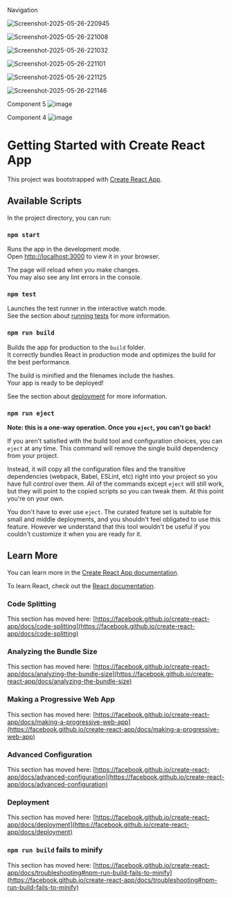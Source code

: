 Navigation

![Screenshot-2025-05-26-220945](https://github.com/user-attachments/assets/ea949e8a-e172-41c9-b94e-0bbf84f133af)

![Screenshot-2025-05-26-221008](https://github.com/user-attachments/assets/2be25669-b56d-4966-b1a9-f0a99e91aae6)

![Screenshot-2025-05-26-221032](https://github.com/user-attachments/assets/224cc2a5-0611-4c00-9a2b-17209500454d)

![Screenshot-2025-05-26-221101](https://github.com/user-attachments/assets/0b58b67b-dc16-4d8b-8ee5-abe12dec77ea)

![Screenshot-2025-05-26-221125](https://github.com/user-attachments/assets/4dba4e1d-1030-4020-be22-76f6e356e311)

![Screenshot-2025-05-26-221146](https://github.com/user-attachments/assets/e4f01f95-864c-4715-8c16-25bf3560a1e0)

Component 5
![image](https://github.com/user-attachments/assets/7635acdd-2a5e-4958-aa45-1b3e947fbe19)

Component 4
![image](https://github.com/user-attachments/assets/c62c480a-6ac9-415f-9329-525b51945857)


# Getting Started with Create React App

This project was bootstrapped with [Create React App](https://github.com/facebook/create-react-app).

## Available Scripts

In the project directory, you can run:

### `npm start`

Runs the app in the development mode.\
Open [http://localhost:3000](http://localhost:3000) to view it in your browser.

The page will reload when you make changes.\
You may also see any lint errors in the console.

### `npm test`

Launches the test runner in the interactive watch mode.\
See the section about [running tests](https://facebook.github.io/create-react-app/docs/running-tests) for more information.

### `npm run build`

Builds the app for production to the `build` folder.\
It correctly bundles React in production mode and optimizes the build for the best performance.

The build is minified and the filenames include the hashes.\
Your app is ready to be deployed!

See the section about [deployment](https://facebook.github.io/create-react-app/docs/deployment) for more information.

### `npm run eject`

**Note: this is a one-way operation. Once you `eject`, you can't go back!**

If you aren't satisfied with the build tool and configuration choices, you can `eject` at any time. This command will remove the single build dependency from your project.

Instead, it will copy all the configuration files and the transitive dependencies (webpack, Babel, ESLint, etc) right into your project so you have full control over them. All of the commands except `eject` will still work, but they will point to the copied scripts so you can tweak them. At this point you're on your own.

You don't have to ever use `eject`. The curated feature set is suitable for small and middle deployments, and you shouldn't feel obligated to use this feature. However we understand that this tool wouldn't be useful if you couldn't customize it when you are ready for it.

## Learn More

You can learn more in the [Create React App documentation](https://facebook.github.io/create-react-app/docs/getting-started).

To learn React, check out the [React documentation](https://reactjs.org/).

### Code Splitting

This section has moved here: [https://facebook.github.io/create-react-app/docs/code-splitting](https://facebook.github.io/create-react-app/docs/code-splitting)

### Analyzing the Bundle Size

This section has moved here: [https://facebook.github.io/create-react-app/docs/analyzing-the-bundle-size](https://facebook.github.io/create-react-app/docs/analyzing-the-bundle-size)

### Making a Progressive Web App

This section has moved here: [https://facebook.github.io/create-react-app/docs/making-a-progressive-web-app](https://facebook.github.io/create-react-app/docs/making-a-progressive-web-app)

### Advanced Configuration

This section has moved here: [https://facebook.github.io/create-react-app/docs/advanced-configuration](https://facebook.github.io/create-react-app/docs/advanced-configuration)

### Deployment

This section has moved here: [https://facebook.github.io/create-react-app/docs/deployment](https://facebook.github.io/create-react-app/docs/deployment)

### `npm run build` fails to minify

This section has moved here: [https://facebook.github.io/create-react-app/docs/troubleshooting#npm-run-build-fails-to-minify](https://facebook.github.io/create-react-app/docs/troubleshooting#npm-run-build-fails-to-minify)
